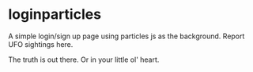 # loginparticles

A simple login/sign up page using particles js as the background.
Report UFO sightings here.

The truth is out there. 
Or in your little ol' heart.
